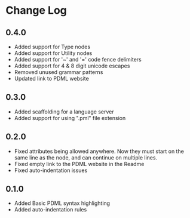 # Change Log

## 0.4.0

- Added support for Type nodes
- Added support for Utility nodes
- Added support for '~' and '=' code fence delimiters
- Added support for 4 & 8 digit unicode escapes
- Removed unused grammar patterns
- Updated link to PDML website

## 0.3.0

- Added scaffolding for a language server
- Added support for using ".pml" file extension

## 0.2.0

- Fixed attributes being allowed anywhere. Now they must start on the same line as the node, and can continue on multiple lines.
- Fixed empty link to the PDML website in the Readme
- Fixed auto-indentation issues

## 0.1.0

- Added Basic PDML syntax highlighting
- Added auto-indentation rules